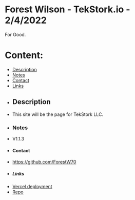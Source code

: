 # Forest Wilson - TekStork.io - 2/4/2022
For Good.

# Content: 
- [Description](#description)
- [Notes](#notes)
- [Contact](#contact)
- [Links](#links)

* ## Description
 - This site will be the page for TekStork LLC.

* ### Notes
 - V1.1.3

* #### Contact
 - https://github.com/ForestW70

* ##### Links
 - [Vercel deployment](https://tekstork.vercel.app/)
 - [Repo](https://github.com/ForestW70/TekStork.io)